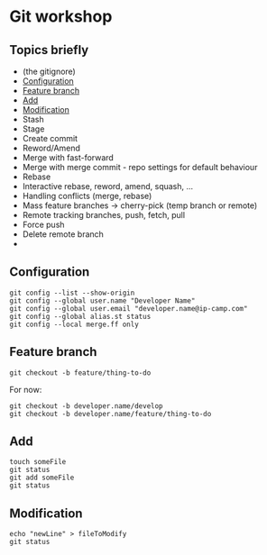 # Git workshop

## Topics briefly

- (the gitignore)
- [Configuration](#configuration)
- [Feature branch](#feature-branch)
- [Add](#add)
- [Modification](#modification)
- Stash
- Stage
- Create commit
- Reword/Amend
- Merge with fast-forward
- Merge with merge commit - repo settings for default behaviour
- Rebase
- Interactive rebase, reword, amend, squash, ...
- Handling conflicts (merge, rebase)
- Mass feature branches -> cherry-pick (temp branch or remote)
- Remote tracking branches, push, fetch, pull
- Force push
- Delete remote branch
- 
## Configuration
```shell
git config --list --show-origin
git config --global user.name "Developer Name"
git config --global user.email "developer.name@ip-camp.com"
git config --global alias.st status
git config --local merge.ff only
```

## Feature branch
```shell
git checkout -b feature/thing-to-do
```
For now:
```shell
git checkout -b developer.name/develop
git checkout -b developer.name/feature/thing-to-do
```

## Add
```shell
touch someFile
git status
git add someFile
git status
```

## Modification
```shell
echo "newLine" > fileToModify
git status
```